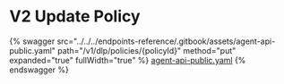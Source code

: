 # V2 Update Policy

{% swagger src="../../../endpoints-reference/.gitbook/assets/agent-api-public.yaml" path="/v1/dlp/policies/{policyId}" method="put" expanded="true" fullWidth="true" %}
[agent-api-public.yaml](../../../endpoints-reference/.gitbook/assets/agent-api-public.yaml)
{% endswagger %}
